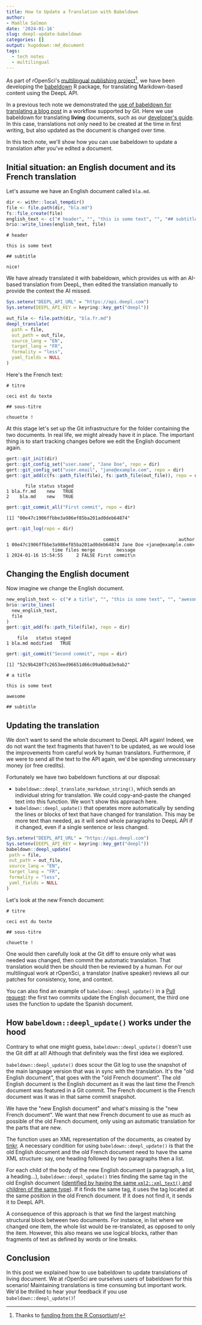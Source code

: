 ```yaml
---
title: How to Update a Translation with Babeldown
author: 
- Maëlle Salmon
date: '2024-01-16'
slug: deepl-update-babeldown
categories: []
output: hugodown::md_document
tags:
  - tech notes
  - multilingual
---
```



As part of rOpenSci's [multilingual publishing project](/multilingual-publishing/)[^1],  we have been developing the  [babeldown](https://docs.ropensci.org/babeldown/) R package, for translating Markdown-based content using the DeepL API.

[^1]: Thanks to [funding from the R Consortium](https://www.r-consortium.org/all-projects/awarded-projects/2022-group-2)!

In a previous tech note we demonstrated the [use of babeldown for translating a blog post](/blog/2023/09/26/how-to-translate-a-hugo-blog-post-with-babeldown/) in a workflow supported by Git.
Here we use babeldown for translating **living** documents, such as our  [developer's guide](https://devguide.ropensci.org/).
In this case, translations not only need to be created at the time in first writing, but also updated as the document is changed over time.

In this tech note, we'll show how you can use babeldown to update a translation after you've edited a document.

## Initial situation: an English document and its French translation

Let's assume we have an English document called `bla.md`.


```r
dir <- withr::local_tempdir()
file <- file.path(dir, "bla.md")
fs::file_create(file)
english_text <- c("# header", "", "this is some text", "", "## subtitle", "", "nice!")
brio::write_lines(english_text, file)
```


```
# header

this is some text

## subtitle

nice!
```

We have already translated it with babeldown, which provides us with an AI-based translation from DeepL, then edited the translation manually to provide the context the AI missed.


```r
Sys.setenv("DEEPL_API_URL" = "https://api.deepl.com")
Sys.setenv(DEEPL_API_KEY = keyring::key_get("deepl"))

out_file <- file.path(dir, "bla.fr.md")
deepl_translate(
  path = file,
  out_path = out_file,
  source_lang = "EN",
  target_lang = "FR",
  formality = "less",
  yaml_fields = NULL
)
```



Here's the French text:



```
# titre

ceci est du texte

## sous-titre

chouette !
```

At this stage let's set up the Git infrastructure for the folder containing the two documents.
In real life, we might already have it in place.
The important thing is to start tracking changes before we edit the English document again.


```r
gert::git_init(dir)
gert::git_config_set("user.name", "Jane Doe", repo = dir)
gert::git_config_set("user.email", "jane@example.com", repo = dir)
gert::git_add(c(fs::path_file(file), fs::path_file(out_file)), repo = dir)
```

```
       file status staged
1 bla.fr.md    new   TRUE
2    bla.md    new   TRUE
```

```r
gert::git_commit_all("First commit", repo = dir)
```

```
[1] "00e47c1906ffbbe3a986ef85ba201ad0deb64874"
```

```r
gert::git_log(repo = dir)
```

```
                                    commit                      author
1 00e47c1906ffbbe3a986ef85ba201ad0deb64874 Jane Doe <jane@example.com>
                 time files merge        message
1 2024-01-16 15:54:55     2 FALSE First commit\n
```

## Changing the English document

Now imagine we change the English document.


```r
new_english_text <- c("# a title", "", "this is some text", "", "awesome", "", "## subtitle", "")
brio::write_lines(
  new_english_text,
  file
)
gert::git_add(fs::path_file(file), repo = dir)
```

```
    file   status staged
1 bla.md modified   TRUE
```

```r
gert::git_commit("Second commit", repo = dir)
```

```
[1] "52c9b420f7c2653eed96651d66c09a00a83e9ab2"
```


```
# a title

this is some text

awesome

## subtitle
```

## Updating the translation

We don't want to send the whole document to DeepL API again!
Indeed, we do not want the text fragments that haven't to be updated, as we would lose the improvements from careful work by human translators. 
Furthermore, if we were to send all the text to the API again, we'd be spending unnecessary money (or free credits).

Fortunately we have two babeldown functions at our disposal:

- `babeldown::deepl_translate_markdown_string()`, which sends an individual string for translation.  We could copy-and-paste the changed text into this function. We won't show this approach here.
- `babeldown::deepl_update()` that operates more automatically by sending the lines or blocks of text that have changed for translation.  This may be more text than needed, as it will send whole paragraphs to DeepL API if it changed, even if a single sentence or less changed.


```r
Sys.setenv("DEEPL_API_URL" = "https://api.deepl.com")
Sys.setenv(DEEPL_API_KEY = keyring::key_get("deepl"))
babeldown::deepl_update(
 path = file,
 out_path = out_file,
 source_lang = "EN",
 target_lang = "FR",
 formality = "less",
 yaml_fields = NULL
)
```

Let's look at the new French document:


```
# titre

ceci est du texte

## sous-titre

chouette !
```

One would then carefully look at the Git diff to ensure only what was needed was changed, then commit the automatic translation.
That translation would then be should then be reviewed by a human. For our multilingual work at rOpenSci, a translator (native speaker) reviews all our patches for consistency, tone, and context.

You can also find an example of `babeldown::deepl_update()` in a [Pull request](https://github.com/maelle/auto-update-translations/pull/1): the first two commits update the English document, the third one uses the function to update the Spanish document.

## How `babeldown::deepl_update()` works under the hood

Contrary to what one might guess, `babeldown::deepl_update()` doesn't use the Git diff at all!
Although that definitely was the first idea we explored.

`babeldown::deepl_update()` does scour the Git log to use the snapshot of the main language version that was in sync with the translation.
It's the "old English document", that goes with the "old French document".
The old English document is the English document as it was the last time the French document was featured in a Git commit.
The French document is the French document was it was in that same commit snapshot.

We have the "new English document" and what's missing is the "new French document".
We want that new French document to use as much as possible of the old French document, only using an automatic translation for the parts that are new.

The function uses an XML representation of the documents, as created by [tinkr](https://docs.ropensci.org/tinkr).
A necessary condition for using `babeldown::deepl_update()` is that the old English document and the old French document need to have the same XML structure: say, one heading followed by two paragraphs then a list.

For each child of the body of the new English document (a paragraph, a list, a heading...), `babeldown::deepl_update()` tries finding the same tag in the old English document ([identified by having the same `xml2::xml_text()` and children of the same type](https://github.com/ropensci-review-tools/babeldown/blob/e8ef563eca232f1ba08b84c7bb0f999d4f452938/R/update.R#L136)).
If it finds the same tag, it uses the tag located at the same position in the old French document.
If it does not find it, it sends it to DeepL API.

A consequence of this approach is that we find the largest matching structural block between two documents. For instance, in  list where we changed one item, the whole list would be re-translated, as opposed to only the item.  However, this also means we use logical blocks, rather than fragments of text as defined by words or line breaks.

## Conclusion

In this post we explained how to use babeldown to update translations of living document.
We at rOpenSci are ourselves users of babeldown for this scenario!
Maintaining translations is time consuming but important work.
We'd be thrilled to hear your feedback if you use `babeldown::deepl_update()`!
